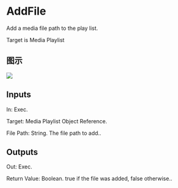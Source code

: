 # AddFile

Add a media file path to the play list.

Target is Media Playlist

## 图示

![]($-20221218-20015859.png)

## Inputs

In: Exec.

Target: Media Playlist Object Reference.

File Path: String. The file path to add..  

## Outputs

Out: Exec.

Return Value: Boolean. true if the file was added, false otherwise..

